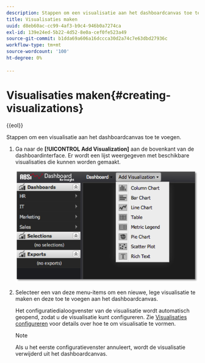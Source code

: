 ```yaml
---
description: Stappen om een visualisatie aan het dashboardcanvas toe te voegen.
title: Visualisaties maken
uuid: d8eb60ac-cc99-4af3-b9c4-946b0a7274ca
exl-id: 139e24ed-5b22-4d52-8e0a-cef0fe523a49
source-git-commit: b1dda69a606a16dccca30d2a74c7e63dbd27936c
workflow-type: tm+mt
source-wordcount: '100'
ht-degree: 0%

---
```


# Visualisaties maken{#creating-visualizations}

{{eol}}

Stappen om een visualisatie aan het dashboardcanvas toe te voegen.

1. Ga naar de **[!UICONTROL Add Visualization]** aan de bovenkant van de dashboardinterface. Er wordt een lijst weergegeven met beschikbare visualisaties die kunnen worden gemaakt.

   ![](assets/create_visualization1.png)

1. Selecteer een van deze menu-items om een nieuwe, lege visualisatie te maken en deze toe te voegen aan het dashboardcanvas.

   Het configuratiedialoogvenster van de visualisatie wordt automatisch geopend, zodat u de visualisatie kunt configureren. Zie [Visualisaties configureren](../../../home/c-adobe-data-workbench-dashboard/c-visualizations/c-configuring-visualizations.md#concept-edc3c7270ffe429c9aab8ceca429b570) voor details over hoe te om visualisatie te vormen.

   >[!NOTE]
   >
   >Als u het eerste configuratievenster annuleert, wordt de visualisatie verwijderd uit het dashboardcanvas.
